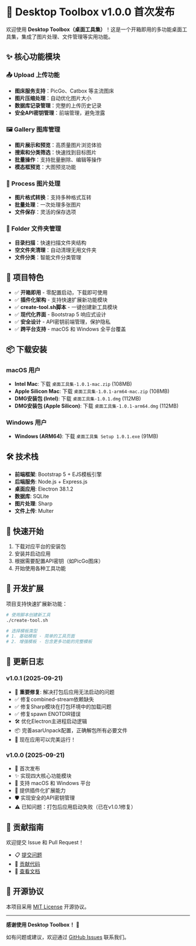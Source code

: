 # 🎉 Desktop Toolbox v1.0.0 首次发布

欢迎使用 **Desktop Toolbox（桌面工具集）**！这是一个开箱即用的多功能桌面工具集，集成了图片处理、文件管理等实用功能。

## ✨ 核心功能模块

### 📤 Upload 上传功能
- **图床服务支持**：PicGo、Catbox 等主流图床
- **图片压缩处理**：自动优化图片大小
- **数据库记录管理**：完整的上传历史记录
- **安全API密钥管理**：前端管理，避免泄露

### 🖼️ Gallery 图库管理
- **图片展示和预览**：高质量图片浏览体验
- **搜索和分类筛选**：快速找到目标图片
- **批量操作**：支持批量删除、编辑等操作
- **模态框预览**：大图预览功能

### 🔧 Process 图片处理
- **图片格式转换**：支持多种格式互转
- **批量处理**：一次处理多张图片
- **文件保存**：灵活的保存选项

### 📁 Folder 文件夹管理
- **目录扫描**：快速扫描文件夹结构
- **空文件夹清理**：自动清理无用文件夹
- **文件分类**：智能文件分类管理

## 🚀 项目特色

- ✅ **开箱即用** - 零配置启动，下载即可使用
- ✅ **插件化架构** - 支持快速扩展新功能模块
- ✅ **create-tool.sh脚本** - 一键创建新工具模块
- ✅ **现代化界面** - Bootstrap 5 响应式设计
- ✅ **安全设计** - API密钥前端管理，保护隐私
- ✅ **跨平台支持** - macOS 和 Windows 全平台覆盖

## 📦 下载安装

### macOS 用户
- **Intel Mac**: 下载 `桌面工具集-1.0.1-mac.zip` (108MB)
- **Apple Silicon Mac**: 下载 `桌面工具集-1.0.1-arm64-mac.zip` (108MB)
- **DMG安装包 (Intel)**: 下载 `桌面工具集-1.0.1.dmg` (112MB)
- **DMG安装包 (Apple Silicon)**: 下载 `桌面工具集-1.0.1-arm64.dmg` (112MB)

### Windows 用户
- **Windows (ARM64)**: 下载 `桌面工具集 Setup 1.0.1.exe` (91MB)

## 🛠️ 技术栈

- **前端框架**: Bootstrap 5 + EJS模板引擎
- **后端服务**: Node.js + Express.js
- **桌面应用**: Electron 38.1.2
- **数据库**: SQLite
- **图片处理**: Sharp
- **文件上传**: Multer

## 🚀 快速开始

1. 下载对应平台的安装包
2. 安装并启动应用
3. 根据需要配置API密钥（如PicGo图床）
4. 开始使用各种工具功能

## 🔧 开发扩展

项目支持快速扩展新功能：

```bash
# 使用脚本创建新工具
./create-tool.sh

# 选择模板类型
# 1. 基础模板 - 简单的工具页面
# 2. 增强模板 - 包含更多功能的完整模板
```

## 📝 更新日志

### v1.0.1 (2025-09-21)
- 🔧 **重要修复**: 解决打包后应用无法启动的问题
- ✅ 修复combined-stream依赖缺失
- ✅ 修复Sharp模块在打包环境中的加载问题
- ✅ 修复spawn ENOTDIR错误
- 🛠️ 优化Electron主进程启动逻辑
- 📦 完善asarUnpack配置，正确解包所有必要文件
- 🚀 现在应用可以完美运行！

### v1.0.0 (2025-09-21)
- 🎉 首次发布
- ✨ 实现四大核心功能模块
- 🚀 支持 macOS 和 Windows 平台
- 🔧 提供插件化扩展能力
- 🛡️ 实现安全的API密钥管理
- ⚠️ 已知问题：打包后应用启动失败（已在v1.0.1修复）

## 🤝 贡献指南

欢迎提交 Issue 和 Pull Request！

- 📋 [提交问题](https://github.com/shaocc1234/desktop-toolbox/issues)
- 🔧 [贡献代码](https://github.com/shaocc1234/desktop-toolbox/pulls)
- 📖 [查看文档](https://github.com/shaocc1234/desktop-toolbox/blob/main/README.md)

## 📄 开源协议

本项目采用 [MIT License](https://github.com/shaocc1234/desktop-toolbox/blob/main/LICENSE) 开源协议。

---

**感谢使用 Desktop Toolbox！** 🎊

如有问题或建议，欢迎通过 [GitHub Issues](https://github.com/shaocc1234/desktop-toolbox/issues) 联系我们。
